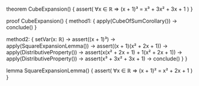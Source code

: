 theorem CubeExpansion() {
  assert(
    ∀x ∈ ℝ ⇒ (x + 1)³ = x³ + 3x² + 3x + 1
  )
}

proof CubeExpansion() {
  method1: {
    apply(CubeOfSumCorollary()) →
    conclude()
  }

  method2: {
    setVar(x: ℝ) →
    assert((x + 1)³) →
    apply(SquareExpansionLemma()) →
    assert((x + 1)(x² + 2x + 1)) →
    apply(DistributiveProperty()) →
    assert(x(x² + 2x + 1) + 1(x² + 2x + 1)) →
    apply(DistributiveProperty()) →
    assert(x³ + 3x² + 3x + 1) →
    conclude()
  }
}

lemma SquareExpansionLemma() {
  assert(
    ∀x ∈ ℝ ⇒ (x + 1)² = x² + 2x + 1
  )
}